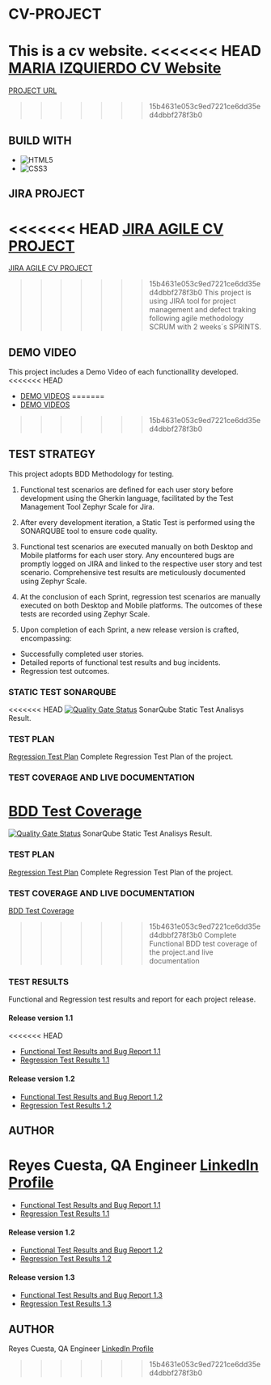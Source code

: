 # CV-PROJECT
This is a cv website.
<<<<<<< HEAD
[MARIA IZQUIERDO CV Website](https://organization-maria-izquierdo.github.io/cvproject/)
=======
[PROJECT URL]([ttps://githubproject.com](https://organization-maria-izquierdo.github.io/cvproject/))
>>>>>>> 15b4631e053c9ed7221ce6dd35ed4dbbf278f3b0

## BUILD WITH
* ![HTML5](https://img.shields.io/badge/html5-%23E34F26.svg?style=for-the-badge&logo=html5&logoColor=white)
* ![CSS3](https://img.shields.io/badge/css3-%231572B6.svg?style=for-the-badge&logo=css3&logoColor=white)

## JIRA PROJECT
<<<<<<< HEAD
[JIRA AGILE CV PROJECT](https://merizquierdo.atlassian.net/jira/software/projects/CP/boards/2)
=======
[JIRA AGILE CV PROJECT](https://bootcampqareyes.atlassian.net/jira/software/projects/CVP/boards/1)
>>>>>>> 15b4631e053c9ed7221ce6dd35ed4dbbf278f3b0
This project is using JIRA tool for project management and defect traking following agile methodology SCRUM with 2 weeks´s SPRINTS.

## DEMO VIDEO
This project includes a Demo Video of each functionallity developed.
<<<<<<< HEAD
* [DEMO VIDEOS](/demo/)
=======
* [DEMO VIDEOS](/demovideos/)
>>>>>>> 15b4631e053c9ed7221ce6dd35ed4dbbf278f3b0
## TEST STRATEGY
This project adopts BDD Methodology for testing.

1. Functional test scenarios are defined for each user story before development using the Gherkin language, facilitated by the Test Management Tool Zephyr Scale for Jira.

2. After every development iteration, a Static Test is performed using the SONARQUBE tool to ensure code quality.

3. Functional test scenarios are executed manually on both Desktop and Mobile platforms for each user story. Any encountered bugs are promptly logged on JIRA and linked to the respective user story and test scenario. Comprehensive test results are meticulously documented using Zephyr Scale.

4. At the conclusion of each Sprint, regression test scenarios are manually executed on both Desktop and Mobile platforms. The outcomes of these tests are  recorded using Zephyr Scale.

5. Upon completion of each Sprint, a new release version is crafted, encompassing:

* Successfully completed user stories.
* Detailed reports of functional test results and bug incidents.
* Regression test outcomes.

### STATIC TEST SONARQUBE
<<<<<<< HEAD
[![Quality Gate Status](https://sonarcloud.io/api/project_badges/measure?project=Organization-Maria-Izquierdo_cvproject&metric=alert_status)](https://sonarcloud.io/summary/new_code?id=Organization-Maria-Izquierdo_cvproject)
SonarQube Static Test Analisys Result.

### TEST PLAN
[Regression Test Plan](/test-plans/regression-test-plan.pdf)
Complete Regression Test Plan of the project.

### TEST COVERAGE AND LIVE DOCUMENTATION
[BDD Test Coverage](/test-plans/regression-test-plan.pdf)
=======
[![Quality Gate Status](https://sonarcloud.io/api/project_badges/measure?project=Bootcamp-QA_CV-PROJECT&metric=alert_status)](https://sonarcloud.io/summary/new_code?id=Bootcamp-QA_CV-PROJECT)
SonarQube Static Test Analisys Result.

### TEST PLAN
[Regression Test Plan](/qa/regressiontestplan.pdf)
Complete Regression Test Plan of the project.

### TEST COVERAGE AND LIVE DOCUMENTATION
[BDD Test Coverage](/qa/bddtestcoverage.pdf)
>>>>>>> 15b4631e053c9ed7221ce6dd35ed4dbbf278f3b0
Complete Functional BDD test coverage of the project.and live documentation


### TEST RESULTS
Functional and Regression test results and report for each project release.
#### Release version 1.1
<<<<<<< HEAD
* [Functional Test Results and Bug Report 1.1](/test-result/functional-test-results-and-bug-report-release-1.1.pdf) 
* [Regression Test Results 1.1](/test-result/regression-test-results-release-1.1.pdf)

#### Release version 1.2
* [Functional Test Results and Bug Report 1.2](/test-result/functional-test-results-and-bug-report-release-1.2.pdf) 
* [Regression Test Results 1.2](/test-result/regression-test-results-release-1.2.pdf)

## AUTHOR
Reyes Cuesta, QA Engineer
[LinkedIn Profile](https://www.linkedin.com/in/mariaizquierdoc/)
=======
* [Functional Test Results and Bug Report 1.1](/qa/1.1testresults.pdf) 
* [Regression Test Results 1.1](/qa/1.1regressiontestresult.pdf)

#### Release version 1.2
* [Functional Test Results and Bug Report 1.2](/qa/1.2testresults.pdf)
* [Regression Test Results 1.2](/qa/1.2regressiontestresult.pdf)

#### Release version 1.3
* [Functional Test Results and Bug Report 1.3](/qa/1.3testresults.pdf)
* [Regression Test Results 1.3](/qa/1.3regressiontestresult.pdf)

## AUTHOR
Reyes Cuesta, QA Engineer
[LinkedIn Profile](https://www.linkedin.com/in/reyescuesta)


>>>>>>> 15b4631e053c9ed7221ce6dd35ed4dbbf278f3b0
